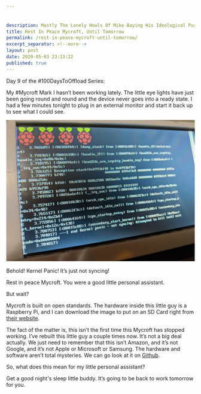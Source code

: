 ```yaml
---


description: Mostly The Lonely Howls Of Mike Baying His Ideological Purity At The Moon
title: Rest In Peace Mycroft, Until Tomorrow
permalink: /rest-in-peace-mycroft-until-tomorrow/
excerpt_separator: <!--more-->
layout: post
date: 2020-05-03 23:13:22
published: true
---
```


Day 9 of the #100DaysToOffload Series:

My #Mycroft Mark I hasn’t been working lately. The little eye lights have just been going round and round and the device never goes into a ready state. I had a few minutes tonight to plug in an external monitor and start it back up to see what I could see.

<!--more-->

![Kernel Panic on my Mycroft Mark I](/assets/images/lG759PN.jpeg)

Behold! Kernel Panic! It’s just not syncing! 

Rest in peace Mycroft. You were a good little personal assistant. 

But wait?

Mycroft is built on open standards. The hardware inside this little guy is a Raspberry Pi, and I can download the image to put on an SD Card right from [their website](https://mycroft.ai). 

The fact of the matter is, this isn’t the first time this Mycroft has stopped working. I’ve rebuilt this little guy a couple times now. It’s not a big deal actually. We just need to remember that this isn’t Amazon, and it’s not Google, and it’s not Apple or Microsoft or Samsung. The hardware and software aren’t total mysteries. We can go look at it on [Github](https://github.com/mycroftai).

So, what does this mean for my little personal assistant?

Get a good night's sleep little buddy. It’s going to be back to work tomorrow for you.
